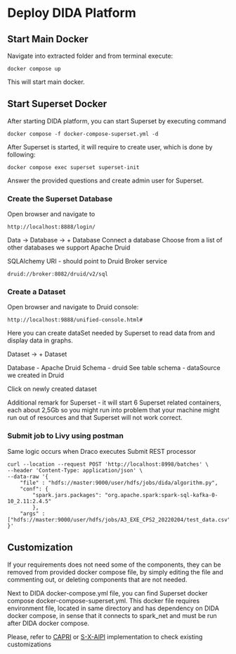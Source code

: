 # Deploy DIDA Platform

## Start Main Docker

Navigate into extracted folder and from terminal execute:

```
docker compose up
```

This will start main docker.

## Start Superset Docker

After starting DIDA platform, you can start Superset by executing command

```
docker compose -f docker-compose-superset.yml -d
```

After Superset is started, it will require to create user, which is done by following:

```
docker compose exec superset superset-init 
```

Answer the provided questions and create admin user for Superset.

###  Create the Superset Database

Open browser and navigate to

```
http://localhost:8888/login/

```

Data -> Database -> + Database
Connect a database
Choose from a list of other databases we support
Apache Druid

SQLAlchemy URI - should point to Druid Broker service

```
druid://broker:8082/druid/v2/sql
```

### Create a  Dataset

Open browser and navigate to Druid console:

```
http://localhost:9888/unified-console.html#
```

Here you can create dataSet needed by Superset to read data from and display data in graphs.

Dataset -> + Dataset

Database - Apache Druid
Schema - druid
See table schema - dataSource we created in Druid

Click on newly created dataset

Additional remark for Superset - it will start 6 Superset related containers, each about 2,5Gb so you might run into problem that your machine might run out of resources and that Superset will not work correct.



### Submit job to Livy using postman

Same logic occurs when Draco executes Submit REST processor

```
curl --location --request POST 'http://localhost:8998/batches' \
--header 'Content-Type: application/json' \
--data-raw '{
    "file" : "hdfs://master:9000/user/hdfs/jobs/dida/algorithm.py",
    "conf": {
        "spark.jars.packages": "org.apache.spark:spark-sql-kafka-0-10_2.11:2.4.5"
        },
    "args" : ["hdfs://master:9000/user/hdfs/jobs/A3_EXE_CPS2_20220204/test_data.csv"]
}'
```


## Customization


If your requirements does not need some of the components, they can be removed from provided docker compose file, by simply editing the file and commenting out, or deleting components that are not needed.

Next to DIDA docker-compose.yml file, you can find Superset docker compose docker-compose-superset.yml. This docker file requires environment file, located in same directory and has dependency on DIDA docker compose, in sense that it connects to spark_net and must be run after DIDA docker compose.

Please, refer to [CAPRI](https://github.com/Engineering-Research-and-Development/capri_cap_blueprints) or [S-X-AIPI](https://github.com/Engineering-Research-and-Development/s-X-AIPI-Autonomic-Manager/) implementation to check existing customizations
